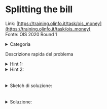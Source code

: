 # Splitting the bill
Link: [https://training.olinfo.it/task/ois_money](https://training.olinfo.it/task/ois_money)     
Fonte: OIS 2020 Round 1
<details>
  <summary>Categoria</summary>

  greedy
</details>
       
Descrizione rapida del problema
<details>
  <summary>Hint 1:</summary>

  Non pensare al grafo
</details>
<details>
  <summary>Hint 2:</summary>

  Gli archi non ci interessano veramente. Considerando una persona, quali condizioni devono essere rispettate perché sia ripagato?
</details>
<br></br> 

<details>
  <summary>Sketch di soluzione:</summary>

  Crea un array in cui ti salvi quanto ogni persona ha pagato/guadagnato. A quel punto fai le transizioni tra la prima e la seconda persona, la seconda e la terza e così via.
</details>
<br></br>

<details>
  <summary>Soluzione:</summary>

  ```cpp
  #include <bits/stdc++.h>
  using namespace std;

  int main(){
    int n; cin >>n; int m; cin >> m;
    vector<int> vec(n);
    for(int i = 0; i<m; i++){
      int a, w, b;
      cin >> a >> b >> w;
      vec[a] -= w; vec[b] += w;
    }
    vector<array<int, 3>> sol(n-1);
    int cont = 0;
    for(int i = 0; i<n-1; i++){
      if(vec[i]) cont++;
      sol[i] = {i, i+1, abs(vec[i])};
      if(vec[i]<0) swap(sol[i][0], sol[i][1]);
      vec[i+1] += vec[i];
    }
    cout << cont << '\n';
    for(auto ar: sol){
      if(ar[2]==0) continue;
      cout << ar[0] << ' ' << ar[1] << ' ' << ar[2] << '\n';
    }
    return 0;
  }   

  ``` 
</details>